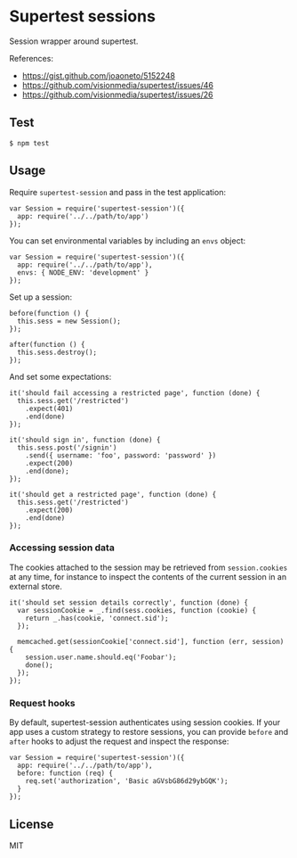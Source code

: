 # Supertest sessions

Session wrapper around supertest.

References:

  * https://gist.github.com/joaoneto/5152248
  * https://github.com/visionmedia/supertest/issues/46
  * https://github.com/visionmedia/supertest/issues/26

## Test

    $ npm test

## Usage

Require `supertest-session` and pass in the test application:

    var Session = require('supertest-session')({
      app: require('../../path/to/app')
    });

You can set environmental variables by including an `envs` object:

    var Session = require('supertest-session')({
      app: require('../../path/to/app'),
      envs: { NODE_ENV: 'development' }
    });

Set up a session:

    before(function () {
      this.sess = new Session();
    });

    after(function () {
      this.sess.destroy();
    });

And set some expectations:

    it('should fail accessing a restricted page', function (done) {
      this.sess.get('/restricted')
        .expect(401)
        .end(done)
    });

    it('should sign in', function (done) {
      this.sess.post('/signin')
        .send({ username: 'foo', password: 'password' })
        .expect(200)
        .end(done);
    });

    it('should get a restricted page', function (done) {
      this.sess.get('/restricted')
        .expect(200)
        .end(done)
    });

### Accessing session data

The cookies attached to the session may be retrieved from `session.cookies` at any time, for instance to inspect the contents of the current session in an external store.

    it('should set session details correctly', function (done) {
      var sessionCookie = _.find(sess.cookies, function (cookie) {
        return _.has(cookie, 'connect.sid');
      });

      memcached.get(sessionCookie['connect.sid'], function (err, session) {
        session.user.name.should.eq('Foobar');
        done();
      });
    });

### Request hooks

By default, supertest-session authenticates using session cookies. If your app
uses a custom strategy to restore sessions, you can provide `before` and `after`
hooks to adjust the request and inspect the response:

    var Session = require('supertest-session')({
      app: require('../../path/to/app'),
      before: function (req) {
        req.set('authorization', 'Basic aGVsbG86d29ybGQK');
      }
    });

## License

MIT

